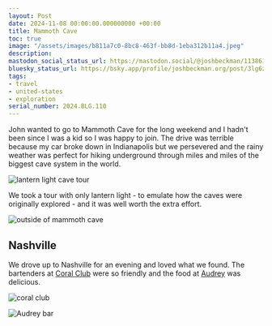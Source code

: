 ```yaml
---
layout: Post
date: 2024-11-08 00:00:00.000000000 +00:00
title: Mammoth Cave
toc: true
image: "/assets/images/b811a7c0-8bc8-463f-bb8d-1eba312b11a4.jpeg"
description:
mastodon_social_status_url: https://mastodon.social/@joshbeckman/113861876330260274
bluesky_status_url: https://bsky.app/profile/joshbeckman.org/post/3lg6z2m2lyw2u
tags:
- travel
- united-states
- exploration
serial_number: 2024.BLG.110
---
```

John wanted to go to Mammoth Cave for the long weekend and I hadn't been since I was a kid so I was happy to join. The drive was terrible because my car broke down in Indianapolis but we persevered and the rainy weather was perfect for hiking underground through miles and miles of the biggest cave system in the world.

![lantern light cave tour](/assets/images/b811a7c0-8bc8-463f-bb8d-1eba312b11a4.jpeg)

We took a tour with only lantern light - to emulate how the caves were originally explored - and it was well worth the extra effort.

![outside of mammoth cave](/assets/images/d0e5ea1c-e068-4109-a0d7-2c6f65b82e6c.jpeg)

## Nashville

We drove up to Nashville for an evening and loved what we found. The bartenders at [Coral Club](https://www.thecoral.club/) were so friendly and the food at [Audrey](https://www.audreynashville.com/menus/) was delicious.

![coral club](/assets/images/6ce02048-dfc7-4f36-ab4a-afbae7d1875e.jpeg)

![Audrey bar](/assets/images/7af865bb-9ff4-48a0-bfd9-395f024b48a3.jpeg)
